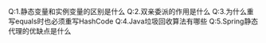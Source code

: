Q:1.静态变量和实例变量的区别是什么
Q:2.双亲委派的作用是什么
Q:3.为什么重写equals时也必须重写HashCode
Q:4.Java垃圾回收算法有哪些
Q:5.Spring静态代理的优缺点是什么